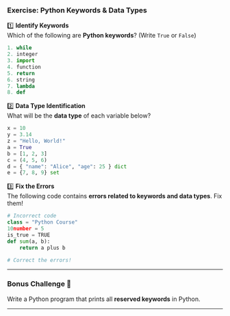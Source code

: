 ### **Exercise: Python Keywords & Data Types**

1️⃣ **Identify Keywords**  
 Which of the following are **Python keywords**? (Write `True` or `False`)

```python
1. while
2. integer
3. import
4. function
5. return
6. string
7. lambda
8. def
```

2️⃣ **Data Type Identification**  
 What will be the **data type** of each variable below?

```python
x = 10
y = 3.14
z = "Hello, World!"
a = True
b = [1, 2, 3]
c = (4, 5, 6)
d = { "name": "Alice", "age": 25 } dict
e = {7, 8, 9} set
```

3️⃣ **Fix the Errors**  
 The following code contains **errors related to keywords and data types**. Fix them!

```python
# Incorrect code
class = "Python Course"
10number = 5
is_true = TRUE
def sum(a, b):
    return a plus b

# Correct the errors!
```

---

### **Bonus Challenge 🎯**

Write a Python program that prints all **reserved keywords** in Python.

---
